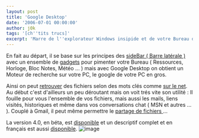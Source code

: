 ```yaml
---
layout: post
title: 'Google Desktop'
date: '2006-07-01 00:00:00'
author: j0k
tags: '[ch''tits trucs]'
excerpt: 'Marre de l''explorateur Windows insipide et de votre Bureau déséspérement vide ? Et bien Google vous propose une autre façon de gérer vos fichiers.'
---
```


En fait au départ, il se base sur les principes des [sideBar ( Barre latérale )](http://desktop.google.com/fr/features.html#sidebar) avec un ensemble de [gadgets](http://desktop.google.com/fr/features.html#ggadgets) pour pimenter votre Bureau ( Ressources, Horloge, Bloc Notes, Météo ... ) mais avec Google Desktop on obtient un Moteur de recherche sur votre PC, le google de votre PC en gros.

Ainsi on peut [retrouver](http://desktop.google.com/fr/features.html#search) des fichiers selon des mots clés comme [sur le net](http://desktop.google.com/fr/images/timeline.jpg).
  Au début c'est d'ailleurs un peu déroutant mais on voit trés vite son utilité : Il fouille pour vous l'ensemble de vos fichiers, mais aussi les mails, liens visités, historiques et même dans vos conversations chat ( MSN et autres ... ).
  Couplé à Gmail, il peut même permettre le [partage de fichiers ](http://desktop.google.com/fr/features.html#share)...

La version 4.0, en béta, est [disponible](http://desktop.google.com/) et un descriptif complet et en français est aussi [disponible](http://desktop.google.com/fr/features.html).
   ![image](http://desktop.google.com/fr/images/fb_home2.gif)
